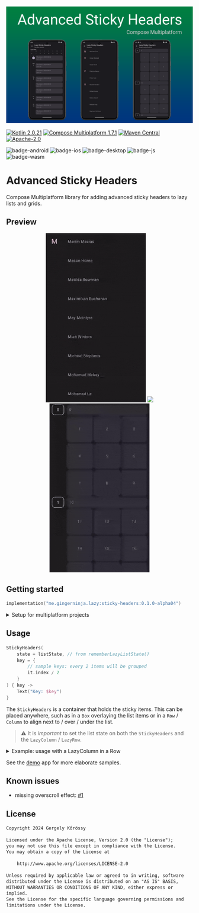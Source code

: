 ![Lazy Sticky Headers](asset/header.png)

[![Kotlin 2.0.21](https://img.shields.io/badge/Kotlin-2.0.21-blue.svg?logo=kotlin)](http://kotlinlang.org)
[![Compose Multiplatform 1.7.1](https://img.shields.io/badge/Compose_Multiplatform-1.7.1-blue.svg?logo=jetpackcompose)](https://github.com/JetBrains/compose-multiplatform)
[![Maven Central](https://img.shields.io/maven-central/v/me.gingerninja.lazy/sticky-headers?color=orange)](https://search.maven.org/search?q=g:me.gingerninja.lazy)
[![Apache-2.0](https://img.shields.io/badge/License-Apache%202.0-green.svg)](https://opensource.org/licenses/Apache-2.0)

![badge-android](http://img.shields.io/badge/platform-android-6EDB8D.svg?style=flat)
![badge-ios](http://img.shields.io/badge/platform-ios-CDCDCD.svg?style=flat)
![badge-desktop](http://img.shields.io/badge/platform-desktop-DB413D.svg?style=flat)
![badge-js](http://img.shields.io/badge/platform-JS-F8DB5D.svg?style=flat)
![badge-wasm](http://img.shields.io/badge/platform-Wasm-624FE8.svg?style=flat)

# Advanced Sticky Headers

Compose Multiplatform library for adding advanced sticky headers to lazy lists and grids.

## Preview

<p align="center">
<img src="asset/preview_contacts.gif" width="270">
<img src="asset/preview_calendar.gif" width="270">
<img src="asset/preview_grid.gif" width="270">
</p>

## Getting started

```kotlin
implementation("me.gingerninja.lazy:sticky-headers:0.1.0-alpha04")
```

<details>

<summary>Setup for multiplatform projects</summary>

If you target a subset of the library supported platforms, add the library to your common source set:

```kotlin
kotlin {
    sourceSets {
        commonMain.dependencies {
            implementation("me.gingerninja.lazy:sticky-headers:0.1.0-alpha04")
            // ...
        }
    }
    // ...
}
```

If you have targets that are not supported by the library,
add the library separately to each supported target:

```kotlin
kotlin {
    val desktopMain by getting {
        dependencies {
            implementation("me.gingerninja.lazy:sticky-headers:0.1.0-alpha04")
            // ...
        }
    }
    androidMain.dependencies {
        implementation("me.gingerninja.lazy:sticky-headers:0.1.0-alpha04")
        // ...
    }
    // other targets...
}
```

</details>

## Usage

```kotlin
StickyHeaders(
    state = listState, // from rememberLazyListState()
    key = {
        // sample keys: every 2 items will be grouped
        it.index / 2
    }
) { key ->
    Text("Key: $key")
}
```


The `StickyHeaders` is a container that holds the sticky items. This can be placed anywhere, such as in a `Box` overlaying the list items or in a `Row` / `Column` to align next to / over / under the list.

> ⚠️ It is _important_ to set the list state on both the `StickyHeaders` and the `LazyColumn` / `LazyRow`.

<details>

<summary>Example: usage with a LazyColumn in a Row</summary>

```kotlin
val listState = rememberLazyListState()

Row {
    StickyHeaders(
        state = listState,
        key = {
            it.index / 2
        },
    ) {
        Text("Key: ${it.key}")
    }

    LazyColumn(
        modifier = Modifier.weight(1f),
        state = listState,
    ) {
        items(count = 100) {
            Card {
                Text("Item $it", modifier = Modifier.padding(20.dp))
            }
        }
    }
}
```

</details>

See the [demo](demo) app for more elaborate samples.

## Known issues

- missing overscroll effect: [#1](https://github.com/gregkorossy/lazy-sticky-headers/issues/1)

## License

```text
Copyright 2024 Gergely Kőrössy

Licensed under the Apache License, Version 2.0 (the "License");
you may not use this file except in compliance with the License.
You may obtain a copy of the License at

    http://www.apache.org/licenses/LICENSE-2.0

Unless required by applicable law or agreed to in writing, software
distributed under the License is distributed on an "AS IS" BASIS,
WITHOUT WARRANTIES OR CONDITIONS OF ANY KIND, either express or implied.
See the License for the specific language governing permissions and
limitations under the License.
```